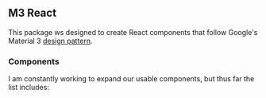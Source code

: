 ## M3 React

This package ws designed to create React components that follow Google's Material 3 [design pattern](https://m3.material.io/).

### Components

I am constantly working to expand our usable components, but thus far the list includes:





